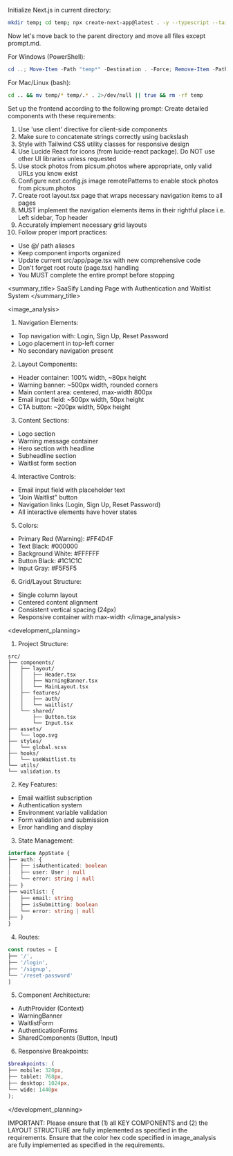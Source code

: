 Initialize Next.js in current directory:
```bash
mkdir temp; cd temp; npx create-next-app@latest . -y --typescript --tailwind --eslint --app --use-npm --src-dir --import-alias "@/*" -no --turbo
```

Now let's move back to the parent directory and move all files except prompt.md.

For Windows (PowerShell):
```powershell
cd ..; Move-Item -Path "temp*" -Destination . -Force; Remove-Item -Path "temp" -Recurse -Force
```

For Mac/Linux (bash):
```bash
cd .. && mv temp/* temp/.* . 2>/dev/null || true && rm -rf temp
```

Set up the frontend according to the following prompt:
<frontend-prompt>
Create detailed components with these requirements:
1. Use 'use client' directive for client-side components
2. Make sure to concatenate strings correctly using backslash
3. Style with Tailwind CSS utility classes for responsive design
4. Use Lucide React for icons (from lucide-react package). Do NOT use other UI libraries unless requested
5. Use stock photos from picsum.photos where appropriate, only valid URLs you know exist
6. Configure next.config.js image remotePatterns to enable stock photos from picsum.photos
7. Create root layout.tsx page that wraps necessary navigation items to all pages
8. MUST implement the navigation elements items in their rightful place i.e. Left sidebar, Top header
9. Accurately implement necessary grid layouts
10. Follow proper import practices:
   - Use @/ path aliases
   - Keep component imports organized
   - Update current src/app/page.tsx with new comprehensive code
   - Don't forget root route (page.tsx) handling
   - You MUST complete the entire prompt before stopping

<summary_title>
SaaSify Landing Page with Authentication and Waitlist System
</summary_title>

<image_analysis>

1. Navigation Elements:
- Top navigation with: Login, Sign Up, Reset Password
- Logo placement in top-left corner
- No secondary navigation present


2. Layout Components:
- Header container: 100% width, ~80px height
- Warning banner: ~500px width, rounded corners
- Main content area: centered, max-width 800px
- Email input field: ~500px width, 50px height
- CTA button: ~200px width, 50px height


3. Content Sections:
- Logo section
- Warning message container
- Hero section with headline
- Subheadline section
- Waitlist form section


4. Interactive Controls:
- Email input field with placeholder text
- "Join Waitlist" button
- Navigation links (Login, Sign Up, Reset Password)
- All interactive elements have hover states


5. Colors:
- Primary Red (Warning): #FF4D4F
- Text Black: #000000
- Background White: #FFFFFF
- Button Black: #1C1C1C
- Input Gray: #F5F5F5


6. Grid/Layout Structure:
- Single column layout
- Centered content alignment
- Consistent vertical spacing (24px)
- Responsive container with max-width
</image_analysis>

<development_planning>

1. Project Structure:
```
src/
├── components/
│   ├── layout/
│   │   ├── Header.tsx
│   │   ├── WarningBanner.tsx
│   │   └── MainLayout.tsx
│   ├── features/
│   │   ├── auth/
│   │   └── waitlist/
│   └── shared/
│       ├── Button.tsx
│       └── Input.tsx
├── assets/
│   └── logo.svg
├── styles/
│   └── global.scss
├── hooks/
│   └── useWaitlist.ts
└── utils/
└── validation.ts
```


2. Key Features:
- Email waitlist subscription
- Authentication system
- Environment variable validation
- Form validation and submission
- Error handling and display


3. State Management:
```typescript
interface AppState {
├── auth: {
│   ├── isAuthenticated: boolean
│   ├── user: User | null
│   └── error: string | null
├── }
├── waitlist: {
│   ├── email: string
│   ├── isSubmitting: boolean
│   └── error: string | null
├── }
}
```


4. Routes:
```typescript
const routes = [
├── '/',
├── '/login',
├── '/signup',
└── '/reset-password'
]
```


5. Component Architecture:
- AuthProvider (Context)
- WarningBanner
- WaitlistForm
- AuthenticationForms
- SharedComponents (Button, Input)


6. Responsive Breakpoints:
```scss
$breakpoints: (
├── mobile: 320px,
├── tablet: 768px,
├── desktop: 1024px,
└── wide: 1440px
);
```
</development_planning>
</frontend-prompt>

IMPORTANT: Please ensure that (1) all KEY COMPONENTS and (2) the LAYOUT STRUCTURE are fully implemented as specified in the requirements. Ensure that the color hex code specified in image_analysis are fully implemented as specified in the requirements.